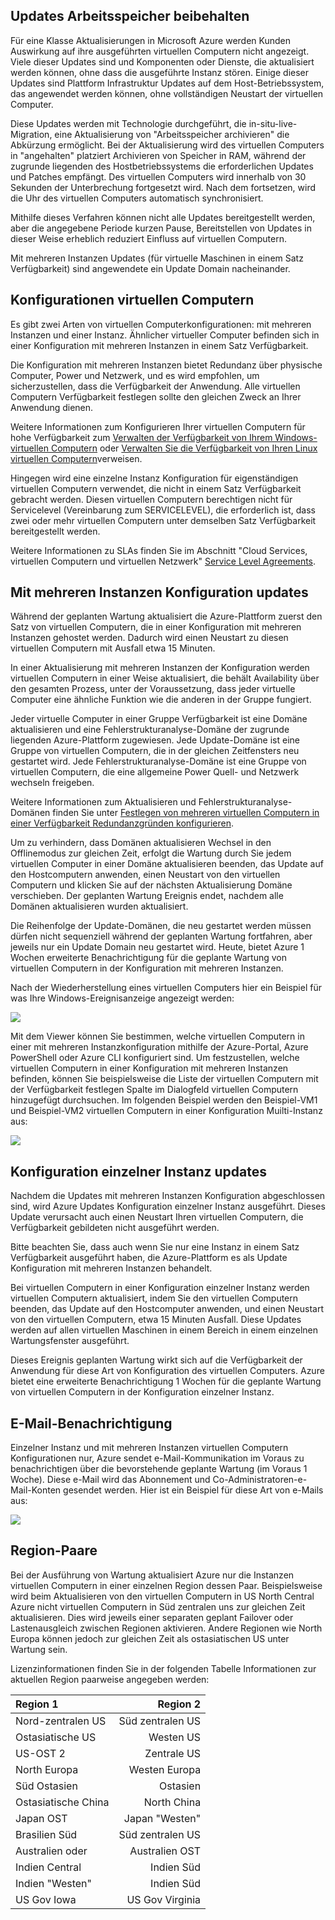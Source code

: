 

## <a name="memory-preserving-updates"></a>Updates Arbeitsspeicher beibehalten

Für eine Klasse Aktualisierungen in Microsoft Azure werden Kunden Auswirkung auf ihre ausgeführten virtuellen Computern nicht angezeigt. Viele dieser Updates sind und Komponenten oder Dienste, die aktualisiert werden können, ohne dass die ausgeführte Instanz stören. Einige dieser Updates sind Plattform Infrastruktur Updates auf dem Host-Betriebssystem, das angewendet werden können, ohne vollständigen Neustart der virtuellen Computer.

Diese Updates werden mit Technologie durchgeführt, die in-situ-live-Migration, eine Aktualisierung von "Arbeitsspeicher archivieren" die Abkürzung ermöglicht. Bei der Aktualisierung wird des virtuellen Computers in "angehalten" platziert Archivieren von Speicher in RAM, während der zugrunde liegenden des Hostbetriebssystems die erforderlichen Updates und Patches empfängt. Des virtuellen Computers wird innerhalb von 30 Sekunden der Unterbrechung fortgesetzt wird. Nach dem fortsetzen, wird die Uhr des virtuellen Computers automatisch synchronisiert.

Mithilfe dieses Verfahren können nicht alle Updates bereitgestellt werden, aber die angegebene Periode kurzen Pause, Bereitstellen von Updates in dieser Weise erheblich reduziert Einfluss auf virtuellen Computern.

Mit mehreren Instanzen Updates (für virtuelle Maschinen in einem Satz Verfügbarkeit) sind angewendete ein Update Domain nacheinander.  

## <a name="virtual-machine-configurations"></a>Konfigurationen virtuellen Computern

Es gibt zwei Arten von virtuellen Computerkonfigurationen: mit mehreren Instanzen und einer Instanz. Ähnlicher virtueller Computer befinden sich in einer Konfiguration mit mehreren Instanzen in einem Satz Verfügbarkeit.

Die Konfiguration mit mehreren Instanzen bietet Redundanz über physische Computer, Power und Netzwerk, und es wird empfohlen, um sicherzustellen, dass die Verfügbarkeit der Anwendung. Alle virtuellen Computern Verfügbarkeit festlegen sollte den gleichen Zweck an Ihrer Anwendung dienen.

Weitere Informationen zum Konfigurieren Ihrer virtuellen Computern für hohe Verfügbarkeit zum [Verwalten der Verfügbarkeit von Ihrem Windows-virtuellen Computern](../articles/virtual-machines/virtual-machines-windows-manage-availability.md) oder [Verwalten Sie die Verfügbarkeit von Ihren Linux virtuellen Computern](../articles/virtual-machines/virtual-machines-linux-manage-availability.md)verweisen.

Hingegen wird eine einzelne Instanz Konfiguration für eigenständigen virtuellen Computern verwendet, die nicht in einem Satz Verfügbarkeit gebracht werden. Diesen virtuellen Computern berechtigen nicht für Servicelevel (Vereinbarung zum SERVICELEVEL), die erforderlich ist, dass zwei oder mehr virtuellen Computern unter demselben Satz Verfügbarkeit bereitgestellt werden.

Weitere Informationen zu SLAs finden Sie im Abschnitt "Cloud Services, virtuellen Computern und virtuellen Netzwerk" [Service Level Agreements](https://azure.microsoft.com/support/legal/sla/).


## <a name="multi-instance-configuration-updates"></a>Mit mehreren Instanzen Konfiguration updates

Während der geplanten Wartung aktualisiert die Azure-Plattform zuerst den Satz von virtuellen Computern, die in einer Konfiguration mit mehreren Instanzen gehostet werden. Dadurch wird einen Neustart zu diesen virtuellen Computern mit Ausfall etwa 15 Minuten.

In einer Aktualisierung mit mehreren Instanzen der Konfiguration werden virtuellen Computern in einer Weise aktualisiert, die behält Availability über den gesamten Prozess, unter der Voraussetzung, dass jeder virtuelle Computer eine ähnliche Funktion wie die anderen in der Gruppe fungiert.

Jeder virtuelle Computer in einer Gruppe Verfügbarkeit ist eine Domäne aktualisieren und eine Fehlerstrukturanalyse-Domäne der zugrunde liegenden Azure-Plattform zugewiesen. Jede Update-Domäne ist eine Gruppe von virtuellen Computern, die in der gleichen Zeitfensters neu gestartet wird. Jede Fehlerstrukturanalyse-Domäne ist eine Gruppe von virtuellen Computern, die eine allgemeine Power Quell- und Netzwerk wechseln freigeben.

Weitere Informationen zum Aktualisieren und Fehlerstrukturanalyse-Domänen finden Sie unter [Festlegen von mehreren virtuellen Computern in einer Verfügbarkeit Redundanzgründen konfigurieren](../articles/virtual-machines/virtual-machines-windows-manage-availability.md#configure-multiple-virtual-machines-in-an-availability-set-for-redundancy).

Um zu verhindern, dass Domänen aktualisieren Wechsel in den Offlinemodus zur gleichen Zeit, erfolgt die Wartung durch Sie jedem virtuellen Computer in einer Domäne aktualisieren beenden, das Update auf den Hostcomputern anwenden, einen Neustart von den virtuellen Computern und klicken Sie auf der nächsten Aktualisierung Domäne verschieben. Der geplanten Wartung Ereignis endet, nachdem alle Domänen aktualisieren wurden aktualisiert.

Die Reihenfolge der Update-Domänen, die neu gestartet werden müssen dürfen nicht sequenziell während der geplanten Wartung fortfahren, aber jeweils nur ein Update Domain neu gestartet wird. Heute, bietet Azure 1 Wochen erweiterte Benachrichtigung für die geplante Wartung von virtuellen Computern in der Konfiguration mit mehreren Instanzen.

Nach der Wiederherstellung eines virtuellen Computers hier ein Beispiel für was Ihre Windows-Ereignisanzeige angezeigt werden:

<!--Image reference-->
![][image2]

Mit dem Viewer können Sie bestimmen, welche virtuellen Computern in einer mit mehreren Instanzkonfiguration mithilfe der Azure-Portal, Azure PowerShell oder Azure CLI konfiguriert sind. Um festzustellen, welche virtuellen Computern in einer Konfiguration mit mehreren Instanzen befinden, können Sie beispielsweise die Liste der virtuellen Computern mit der Verfügbarkeit festlegen Spalte im Dialogfeld virtuellen Computern hinzugefügt durchsuchen. Im folgenden Beispiel werden den Beispiel-VM1 und Beispiel-VM2 virtuellen Computern in einer Konfiguration Muilti-Instanz aus:

<!--Image reference-->
![][image4]

## <a name="single-instance-configuration-updates"></a>Konfiguration einzelner Instanz updates

Nachdem die Updates mit mehreren Instanzen Konfiguration abgeschlossen sind, wird Azure Updates Konfiguration einzelner Instanz ausgeführt. Dieses Update verursacht auch einen Neustart Ihren virtuellen Computern, die Verfügbarkeit gebildeten nicht ausgeführt werden.

Bitte beachten Sie, dass auch wenn Sie nur eine Instanz in einem Satz Verfügbarkeit ausgeführt haben, die Azure-Plattform es als Update Konfiguration mit mehreren Instanzen behandelt.

Bei virtuellen Computern in einer Konfiguration einzelner Instanz werden virtuellen Computern aktualisiert, indem Sie den virtuellen Computern beenden, das Update auf den Hostcomputer anwenden, und einen Neustart von den virtuellen Computern, etwa 15 Minuten Ausfall. Diese Updates werden auf allen virtuellen Maschinen in einem Bereich in einem einzelnen Wartungsfenster ausgeführt.

Dieses Ereignis geplanten Wartung wirkt sich auf die Verfügbarkeit der Anwendung für diese Art von Konfiguration des virtuellen Computers. Azure bietet eine erweiterte Benachrichtigung 1 Wochen für die geplante Wartung von virtuellen Computern in der Konfiguration einzelner Instanz.

## <a name="email-notification"></a>E-Mail-Benachrichtigung

Einzelner Instanz und mit mehreren Instanzen virtuellen Computern Konfigurationen nur, Azure sendet e-Mail-Kommunikation im Voraus zu benachrichtigen über die bevorstehende geplante Wartung (im Voraus 1 Woche). Diese e-Mail wird das Abonnement und Co-Administratoren-e-Mail-Konten gesendet werden. Hier ist ein Beispiel für diese Art von e-Mails aus:

<!--Image reference-->
![][image1]

## <a name="region-pairs"></a>Region-Paare

Bei der Ausführung von Wartung aktualisiert Azure nur die Instanzen virtuellen Computern in einer einzelnen Region dessen Paar. Beispielsweise wird beim Aktualisieren von den virtuellen Computern in US North Central Azure nicht virtuellen Computern in Süd zentralen uns zur gleichen Zeit aktualisieren. Dies wird jeweils einer separaten geplant Failover oder Lastenausgleich zwischen Regionen aktivieren. Andere Regionen wie North Europa können jedoch zur gleichen Zeit als ostasiatischen US unter Wartung sein.

Lizenzinformationen finden Sie in der folgenden Tabelle Informationen zur aktuellen Region paarweise angegeben werden:

Region 1 | Region 2
:----- | ------:
Nord-zentralen US | Süd zentralen US
Ostasiatische US | Westen US
US-OST 2 | Zentrale US
North Europa | Westen Europa
Süd Ostasien | Ostasien
Ostasiatische China | North China
Japan OST | Japan "Westen"
Brasilien Süd | Süd zentralen US
Australien oder | Australien OST
Indien Central | Indien Süd
Indien "Westen" | Indien Süd
US Gov Iowa | US Gov Virginia

<!--Anchors-->
[image1]: ./media/virtual-machines-common-planned-maintenance/vmplanned1.png
[image2]: ./media/virtual-machines-common-planned-maintenance/EventViewerPostReboot.png
[image3]: ./media/virtual-machines-planned-maintenance/RegionPairs.PNG
[image4]: ./media/virtual-machines-common-planned-maintenance/AvailabilitySetExample.png


<!--Link references-->
[Virtual Machines Manage Availability]: ../articles/virtual-machines/virtual-machines-windows-hero-tutorial.md

[Understand planned versus unplanned maintenance]: ../articles/virtual-machines/virtual-machines-windows-manage-availability.md#Understand-planned-versus-unplanned-maintenance/

